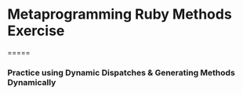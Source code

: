 # Metaprogramming Ruby Methods Exercise
=====
### Practice using Dynamic Dispatches & Generating Methods Dynamically

